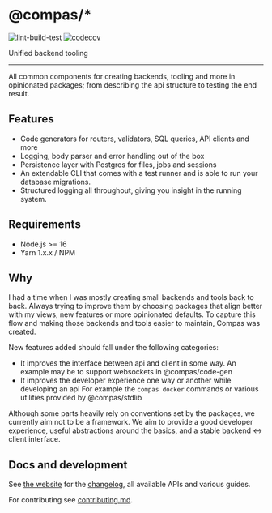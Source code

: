 # @compas/\*

![lint-build-test](https://github.com/compasjs/compas/workflows/lint-build-test/badge.svg)
[![codecov](https://codecov.io/gh/compasjs/compas/branch/main/graph/badge.svg?token=81D84CV04U)](https://codecov.io/gh/compasjs/compas)

Unified backend tooling

---

All common components for creating backends, tooling and more in opinionated
packages; from describing the api structure to testing the end result.

## Features

- Code generators for routers, validators, SQL queries, API clients and more
- Logging, body parser and error handling out of the box
- Persistence layer with Postgres for files, jobs and sessions
- An extendable CLI that comes with a test runner and is able to run your
  database migrations.
- Structured logging all throughout, giving you insight in the running system.

## Requirements

- Node.js >= 16
- Yarn 1.x.x / NPM

## Why

I had a time when I was mostly creating small backends and tools back to back.
Always trying to improve them by choosing packages that align better with my
views, new features or more opinionated defaults. To capture this flow and
making those backends and tools easier to maintain, Compas was created.

New features added should fall under the following categories:

- It improves the interface between api and client in some way. An example may
  be to support websockets in @compas/code-gen
- It improves the developer experience one way or another while developing an
  api For example the `compas docker` commands or various utilities provided by
  @compas/stdlib

Although some parts heavily rely on conventions set by the packages, we
currently aim not to be a framework. We aim to provide a good developer
experience, useful abstractions around the basics, and a stable backend <->
client interface.

## Docs and development

See [the website](https://compasjs.com) for the
[changelog](https://compasjs.com/changelog.html), all available APIs and various
guides.

For contributing see [contributing.md](https://compasjs.com/contributing.html).
